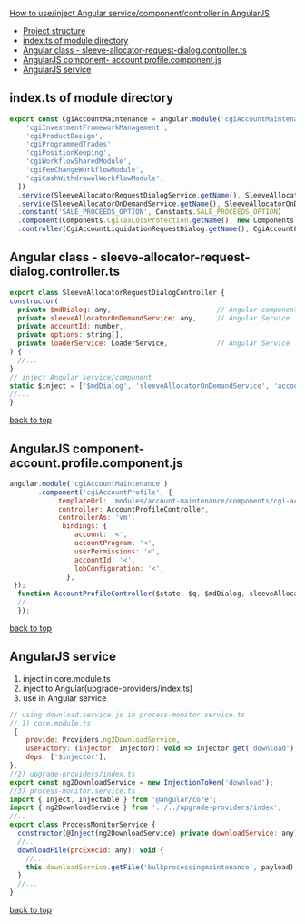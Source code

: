 [How to use/inject Angular service/component/controller in AngularJS](#top)

- [Project structure](#project-structure)
- [index.ts of module directory](#indexts-of-module-directory)
- [Angular class - sleeve-allocator-request-dialog.controller.ts](#angular-class---sleeve-allocator-request-dialogcontrollerts)
- [AngularJS component- account.profile.component.js](#angularjs-component--accountprofilecomponentjs)
- [AngularJS service](#angularjs-service)

## index.ts of module directory

```javascript
export const CgiAccountMaintenance = angular.module('cgiAccountMaintenance', [
    'cgiInvestmentFrameworkManagement',
    'cgiProductDesign',
    'cgiProgrammedTrades',
    'cgiPositionKeeping',
    'cgiWorkflowSharedModule',
    'cgiFeeChangeWorkflowModule',
    'cgiCashWithdrawalWorkflowModule',
  ])
  .service(SleeveAllocatorRequestDialogService.getName(), SleeveAllocatorRequestDialogService)
  .service(SleeveAllocatorOnDemandService.getName(), SleeveAllocatorOnDemandService)
  .constant('SALE_PROCEEDS_OPTION', Constants.SALE_PROCEEDS_OPTION)
  .component(Components.CgiTaxLossProtection.getName(), new Components.CgiTaxLossProtection())
  .controller(CgiAccountLiquidationRequestDialog.getName(), CgiAccountLiquidationRequestDialog)
  ```

 ## Angular class - sleeve-allocator-request-dialog.controller.ts

  ```javascript
export class SleeveAllocatorRequestDialogController {
  constructor(
    private $mdDialog: any,                          // Angular component
    private sleeveAllocatorOnDemandService: any,     // Angular Service
    private accountId: number,
    private options: string[],
    private loaderService: LoaderService,            // Angular Service
  ) {
    //...
  }
  // inject Angular service/component
  static $inject = ['$mdDialog', 'sleeveAllocatorOnDemandService', 'accountId', 'options', LoaderService.getName()];
  //...
}
```

[back to top](#top)

## AngularJS component- account.profile.component.js

```javascript
angular.module('cgiAccountMaintenance')
       .component('cgiAccountProfile', {
            templateUrl: 'modules/account-maintenance/components/cgi-account-page/cgi-account-profile/cgi-account-profile.component.html',
            controller: AccountProfileController,
            controllerAs: 'vm',
             bindings: {
                account: '<',
                accountProgram: '<',
                userPermissions: '<',
                accountId: '<',
                lobConfiguration: '<',
              },
 });
  function AccountProfileController($state, $q, $mdDialog, sleeveAllocatorRequestDialogService, TRADING_STATES) {
  //...
  });
```

[back to top](#top)

## AngularJS service

1. inject in core.module.ts
2. inject to Angular(upgrade-providers/index.ts)
3. use in Angular service

```javascript
// using download.service.js in process-monitor.service.ts
// 1) core.module.ts
 {
    provide: Providers.ng2DownloadService,
    useFactory: (injector: Injector): void => injector.get('download'),
    deps: ['$injector'],
},
//2) upgrade-providers/index.ts
export const ng2DownloadService = new InjectionToken('download');
//3) process-monitor.service.ts
import { Inject, Injectable } from '@angular/core';
import { ng2DownloadService } from '../../upgrade-providers/index';
//..
export class ProcessMonitorService {
  constructor(@Inject(ng2DownloadService) private downloadService: any) { }
  //..
  downloadFile(prcExecId: any): void {
    //...
    this.downloadService.getFile('bulkprocessingmaintenance', payload);
  }
  //...
}
```

[back to top](#top)
